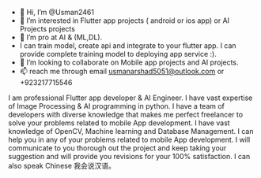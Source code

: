 - 👋 Hi, I’m @Usman2461
- 👀 I’m interested in Flutter app projects ( android or ios app) or AI Projects projects
- 🌱 I’m pro at AI & (ML,DL).
- I can train model, create api and integrate to your flutter app. I can provide complete training model to deploying app service :).
- 💞️ I’m looking to collaborate on Mobile app projects and AI projects.
- 📫 reach me through email usmanarshad5051@outlook.com or +923217715546

I am professional Flutter app developer & AI Engineer.
I have vast expertise of Image Processing & AI programming in python.
I have a team of developers with diverse knowledge that makes me perfect freelancer to solve your problems related to mobile App development.
I have vast knowledge of OpenCV, Machine learning and Database Management.
I can help you in any of your problems related to mobile App development.
I will communicate to you thorough out the project and keep taking your suggestion and will provide you revisions for your 100% satisfaction.
I can also speak Chinese 我会说汉语。
<!---
Usman2461/Usman2461 is a ✨ special ✨ repository because its `README.md` (this file) appears on your GitHub profile.
--->

